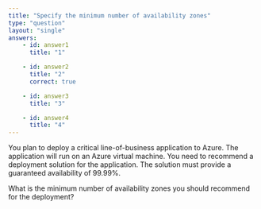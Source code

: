 ```yaml
---
title: "Specify the minimum number of availability zones"
type: "question"
layout: "single"
answers:
    - id: answer1
      title: "1"

    - id: answer2
      title: "2"
      correct: true

    - id: answer3
      title: "3"

    - id: answer4
      title: "4"
---
```


You plan to deploy a critical line-of-business application to Azure. The application will run on an Azure virtual machine. You need to recommend a deployment solution for the application. The solution must provide a guaranteed availability of 99.99%. 

What is the minimum number of availability zones you should recommend for the deployment?
